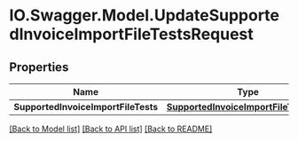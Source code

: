 # IO.Swagger.Model.UpdateSupportedInvoiceImportFileTestsRequest
## Properties

Name | Type | Description | Notes
------------ | ------------- | ------------- | -------------
**SupportedInvoiceImportFileTests** | [**SupportedInvoiceImportFileTestsDTO**](SupportedInvoiceImportFileTestsDTO.md) |  | [optional] 

[[Back to Model list]](../README.md#documentation-for-models) [[Back to API list]](../README.md#documentation-for-api-endpoints) [[Back to README]](../README.md)

